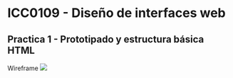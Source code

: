 # ICC0109 - Diseño de interfaces web

## Practica 1 - Prototipado y estructura básica HTML

Wireframe
![](./Practica%201.png)
